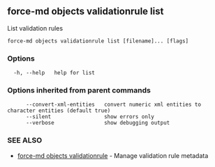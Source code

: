 ## force-md objects validationrule list

List validation rules

```
force-md objects validationrule list [filename]... [flags]
```

### Options

```
  -h, --help   help for list
```

### Options inherited from parent commands

```
      --convert-xml-entities   convert numeric xml entities to character entities (default true)
      --silent                 show errors only
      --verbose                show debugging output
```

### SEE ALSO

* [force-md objects validationrule](force-md_objects_validationrule.md)	 - Manage validation rule metadata

